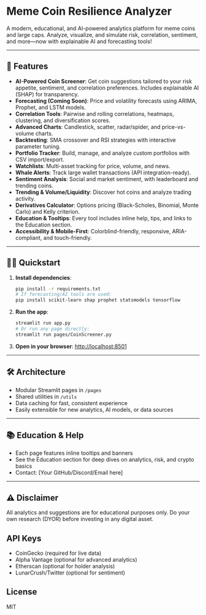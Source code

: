 # Meme Coin Resilience Analyzer

A modern, educational, and AI-powered analytics platform for meme coins and large caps. Analyze, visualize, and simulate risk, correlation, sentiment, and more—now with explainable AI and forecasting tools!

---

## 🚀 Features

- **AI-Powered Coin Screener**: Get coin suggestions tailored to your risk appetite, sentiment, and correlation preferences. Includes explainable AI (SHAP) for transparency.
- **Forecasting (Coming Soon)**: Price and volatility forecasts using ARIMA, Prophet, and LSTM models.
- **Correlation Tools**: Pairwise and rolling correlations, heatmaps, clustering, and diversification scores.
- **Advanced Charts**: Candlestick, scatter, radar/spider, and price-vs-volume charts.
- **Backtesting**: SMA crossover and RSI strategies with interactive parameter tuning.
- **Portfolio Tracker**: Build, manage, and analyze custom portfolios with CSV import/export.
- **Watchlists**: Multi-asset tracking for price, volume, and news.
- **Whale Alerts**: Track large wallet transactions (API integration-ready).
- **Sentiment Analysis**: Social and market sentiment, with leaderboard and trending coins.
- **Trending & Volume/Liquidity**: Discover hot coins and analyze trading activity.
- **Derivatives Calculator**: Options pricing (Black-Scholes, Binomial, Monte Carlo) and Kelly criterion.
- **Education & Tooltips**: Every tool includes inline help, tips, and links to the Education section.
- **Accessibility & Mobile-First**: Colorblind-friendly, responsive, ARIA-compliant, and touch-friendly.

---

## 🧑‍💻 Quickstart

1. **Install dependencies**:
   ```bash
   pip install -r requirements.txt
   # If forecasting/AI tools are used:
   pip install scikit-learn shap prophet statsmodels tensorflow
   ```
2. **Run the app**:
   ```bash
   streamlit run app.py
   # Or run any page directly:
   streamlit run pages/CoinScreener.py
   ```
3. **Open in your browser**: [http://localhost:8501](http://localhost:8501)

---

## 🛠️ Architecture
- Modular Streamlit pages in `/pages`
- Shared utilities in `/utils`
- Data caching for fast, consistent experience
- Easily extensible for new analytics, AI models, or data sources

---

## 📚 Education & Help
- Each page features inline tooltips and banners
- See the Education section for deep dives on analytics, risk, and crypto basics
- Contact: [Your GitHub/Discord/Email here]

---

## ⚠️ Disclaimer
All analytics and suggestions are for educational purposes only. Do your own research (DYOR) before investing in any digital asset.

## API Keys
- CoinGecko (required for live data)
- Alpha Vantage (optional for advanced analytics)
- Etherscan (optional for holder analysis)
- LunarCrush/Twitter (optional for sentiment)

## License
MIT
